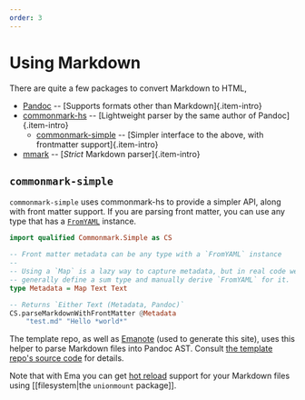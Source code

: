 ```yaml
---
order: 3
---
```


# Using Markdown

There are quite a few packages to convert Markdown to HTML,

- [Pandoc](https://hackage.haskell.org/package/pandoc) -- [Supports formats other than Markdown]{.item-intro}
- [commonmark-hs](https://github.com/jgm/commonmark-hs) -- [Lightweight parser by the same author of Pandoc]{.item-intro}
    - [commonmark-simple](https://hackage.haskell.org/package/commonmark-simple-0.1.0.0) -- [Simpler interface to the above, with frontmatter support]{.item-intro}
- [mmark](https://github.com/mmark-md/mmark) -- [*Strict* Markdown parser]{.item-intro}

## `commonmark-simple`

`commonmark-simple` uses commonmark-hs to provide a simpler API, along with front matter support. If you are parsing front matter, you can use any type that has a [`FromYAML`](https://hackage.haskell.org/package/HsYAML-0.2.1.0/docs/Data-YAML.html#t:FromYAML) instance.

```haskell
import qualified Commonmark.Simple as CS

-- Front matter metadata can be any type with a `FromYAML` instance
-- 
-- Using a `Map` is a lazy way to capture metadata, but in real code we
-- generally define a sum type and manually derive `FromYAML` for it.
type Metadata = Map Text Text 

-- Returns `Either Text (Metadata, Pandoc)`
CS.parseMarkdownWithFrontMatter @Metadata 
    "test.md" "Hello *world*"
```

The template repo, as well as [Emanote](https://github.com/srid/emanote) (used to generate this site), uses this helper to parse Markdown files into Pandoc AST. Consult [the template repo's source code](https://github.com/srid/ema-template/blob/master/src/Main.hs) for details.

Note that with Ema you can get [hot reload](concepts/hot-reload.md) support for your Markdown files using [[filesystem|the `unionmount` package]].
